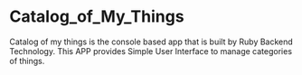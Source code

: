 # Catalog_of_My_Things
Catalog of my things is the console based app that is built by Ruby Backend Technology.  This APP provides Simple User Interface to manage categories of things.
